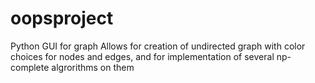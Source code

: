 # oopsproject
Python GUI for graph
Allows for creation of undirected graph with color choices for nodes and edges, and for implementation of several np-complete algrorithms on them
